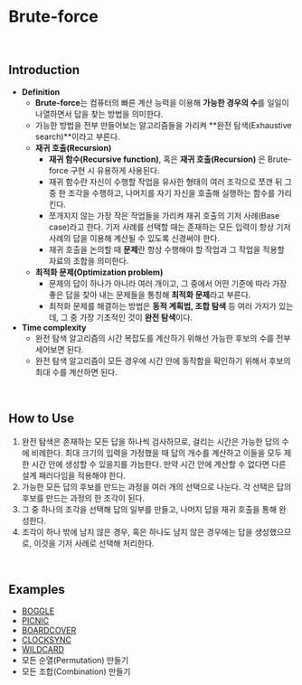 # Brute-force

<br>

## Introduction
- **Definition**
  - **Brute-force**는 컴퓨터의 빠른 계산 능력을 이용해 **가능한 경우의 수**를 일일이 나열하면서 답을 찾는 방법을 의미한다.
  - 가능한 방법을 전부 만들어보는 알고리즘들을 가리켜 **완전 탐색(Exhaustive search)**이라고 부른다.
  - **재귀 호출(Recursion)**
    - **재귀 함수(Recursive function)**, 혹은 **재귀 호출(Recursion)** 은 Brute-force 구현 시 유용하게 사용된다.
    - 재귀 함수란 자신이 수행할 작업을 유사한 형태의 여러 조각으로 쪼갠 뒤 그 중 한 조각을 수행하고, 나머지를 자기 자신을 호출해 실행하는 함수를 가리킨다.
    - 쪼개지지 않는 가장 작은 작업들을 가리켜 재귀 호출의 기저 사례(Base case)라고 한다. 기저 사례를 선택할 때는 존재하는 모든 입력이 항상 기저 사례의 답을 이용해 계산될 수 있도록 신경써야 한다.
    - 재귀 호출을 논의할 때 **문제**란 항상 수행해야 할 작업과 그 작업을 적용할 자료의 조합을 의미한다.
  - **최적화 문제(Optimization problem)**
    - 문제의 답이 하나가 아니라 여러 개이고, 그 중에서 어떤 기준에 따라 가장 좋은 답을 찾아 내는 문제들을 통칭해 **최적화 문제**라고 부른다.
    - 최적화 문제를 해결하는 방법은 **동적 계획법, 조합 탐색** 등 여러 가지가 있는데, 그 중 가장 기초적인 것이 **완전 탐색**이다.
- **Time complexity**
  - 완전 탐색 알고리즘의 시간 복잡도를 계산하기 위해선 가능한 후보의 수를 전부 세어보면 된다.
  - 완전 탐색 알고리즘이 모든 경우에 시간 안에 동작함을 확인하기 위해서 후보의 최대 수를 계산하면 된다.

<br>

## How to Use
1. 완전 탐색은 존재하는 모든 답을 하나씩 검사하므로, 걸리는 시간은 가능한 답의 수에 비례한다. 최대 크기의 입력을 가정했을 때 답의 개수를 계산하고 이들을 모두 제한 시간 안에 생성할 수 있을지를 가늠한다. 만약 시간 안에 계산할 수 없다면 다른 설계 패러다임을 적용해야 한다.
2. 가능한 모든 답의 후보를 만드는 과정을 여러 개의 선택으로 나눈다. 각 선택은 답의 후보를 만드는 과정의 한 조각이 된다.
3. 그 중 하나의 조각을 선택해 답의 일부를 만들고, 나머지 답을 재귀 호출을 통해 완성한다.
4. 조각이 하나 밖에 남지 않은 경우, 혹은 하나도 남지 않은 경우에는 답을 생성했으므로, 이것을 기저 사례로 선택해 처리한다.

<br>

## Examples
- [BOGGLE](https://github.com/HyunJinNo/Algorithm/blob/main/Brute-force/BOGGLE.md)
- [PICNIC](https://github.com/HyunJinNo/Algorithm/blob/main/Brute-force/PICNIC.md)
- [BOARDCOVER](https://github.com/HyunJinNo/Algorithm/blob/main/Brute-force/BOARDCOVER.md)
- [CLOCKSYNC](https://github.com/HyunJinNo/Algorithm/blob/main/Brute-force/CLOCKSYNC.md)
- [WILDCARD](https://github.com/HyunJinNo/Algorithm/blob/main/Brute-force/WILDCARD.md)
- 모든 순열(Permutation) 만들기
- 모든 조합(Combination) 만들기
